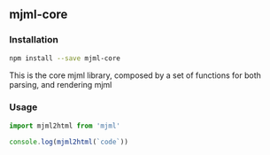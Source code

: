 ## mjml-core

### Installation

```bash
npm install --save mjml-core
```

This is the core mjml library, composed by a set of functions for both parsing, and rendering mjml

### Usage

```javascript
import mjml2html from 'mjml'

console.log(mjml2html(`code`))
```
